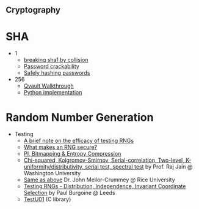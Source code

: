 Cryptography
---


# SHA
- 1
    - [breaking sha1 by collision](https://www.youtube.com/watch?v=Zl1TZJGfvPo)
    - [Password crackability](https://security.stackexchange.com/questions/189551/is-it-possible-to-crack-any-sha1-hashed-password)
    - [Safely hashing passwords](https://security.stackexchange.com/questions/211/how-to-securely-hash-passwords)
- 256
    - [Qvault Walkthrough](https://qvault.io/cryptography/how-sha-2-works-step-by-step-sha-256/)
    - [Python implementation](https://medium.com/@domspaulo/python-implementation-of-sha-256-from-scratch-924f660c5d57)

# Random Number Generation
- Testing
    - [A brief note on the efficacy of testing RNGs](https://medium.com/@bianca.carnevale/testing-random-number-generators-29f2a95cf8b)
    - [What makes an RNG secure?](http://crypto.stackexchange.com/questions/39186/ddg#39188)
    - [PI, Bitmapping & Entropy Compression](https://mgold.io/2015/02/17/statistical-tests-for-random-number-generators.html)
    - [Chi-squared, Kolgromov-Smirnov, Serial-correlation, Two-level, K-uniformity/distributivity, serial test, spectral test](https://www.cse.wustl.edu/~jain/cse567-08/ftp/k_27trg.pdf) by Prof. Raj Jain @ Washington University
    - [Same as above](https://www.cs.rice.edu/~johnmc/comp528/lecture-notes/Lecture22.pdf) Dr. John Mellor-Crummey @ Rice University
    - [Testing RNGs - Distribution, Independence, Invariant Coordinate Selection](http://www1.maths.leeds.ac.uk/~voss/projects/2012-RNG/Burgoine.pdf) by Paul Burgoine @ Leeds
    - [TestU01](http://simul.iro.umontreal.ca/testu01/tu01.html) (C library)
